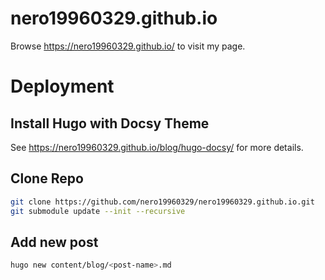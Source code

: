 # nero19960329.github.io

Browse https://nero19960329.github.io/ to visit my page.

# Deployment

## Install Hugo with Docsy Theme

See https://nero19960329.github.io/blog/hugo-docsy/ for more details.

## Clone Repo

```bash
git clone https://github.com/nero19960329/nero19960329.github.io.git
git submodule update --init --recursive
```

## Add new post

```bash
hugo new content/blog/<post-name>.md
```